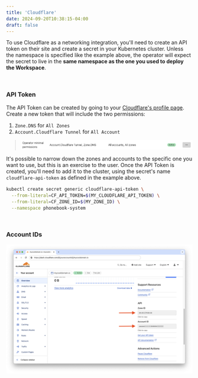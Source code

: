 ```yaml
---
title: 'Cloudflare'
date: 2024-09-20T10:38:15-04:00
draft: false
---
```


To use Cloudflare as a networking integration, you'll need to create an API token on their site and create a secret in your Kubernetes cluster. Unless the namespace is specified like the example above, the operator will expect the secret to live in the **same namespace as the one you used to deploy the Workspace**.

&nbsp;

### API Token

The API Token can be created by going to your [Cloudflare's profile page](https://dash.cloudflare.com/profile/api-tokens). Create a new token that will include the two permissions:

1. `Zone.DNS` for `All Zones`
2. `Account.Cloudflare Tunnel` for `All Account`

> ![Cloudflare's token page](./token-page.png)

It's possible to narrow down the zones and accounts to the specific one you want to use, but this is an exercise to the user. Once the API Token is created, you'll need to add it to the cluster, using the secret's name `cloudflare-api-token` as defined in the example above.

```sh
kubectl create secret generic cloudflare-api-token \
  --from-literal=CF_API_TOKEN=$(MY_CLOUDFLARE_API_TOKEN) \
  --from-literal=CF_ZONE_ID=$(MY_ZONE_ID) \
  --namespace phonebook-system
```

&nbsp;

### Account IDs

![Domain's page with Zone and Account IDs](profile-page.png)


